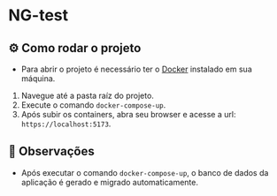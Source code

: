 # NG-test

## ⚙️ Como rodar o projeto
- Para abrir o projeto é necessário ter o [Docker](https://www.docker.com/) instalado em sua máquina.
1. Navegue até a pasta raíz do projeto.
2. Execute o comando `docker-compose-up`.
3. Após subir os containers, abra seu browser e acesse a url: `https://localhost:5173`.

## 👀 Observações
- Após executar o comando `docker-compose-up`, o banco de dados da aplicação é gerado e migrado automaticamente.
